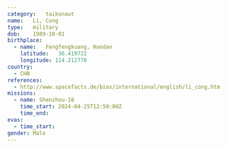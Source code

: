 ```yaml
---
category:	taikonaut
name:	Li, Cong
type:	military
dob:	1989-10-01
birthplace:
  - name:	Fengfengkuang, Handan
    latitude:	36.419722
    longitude: 114.212778
country:
  - CHN
references:
  - http://www.spacefacts.de/bios/international/english/li_cong.htm
missions:
  - name: Shenzhou-18
    time_start: 2024-04-25T12:59:00Z
    time_end:
evas:
  - time_start:
gender:	Male
---
```

